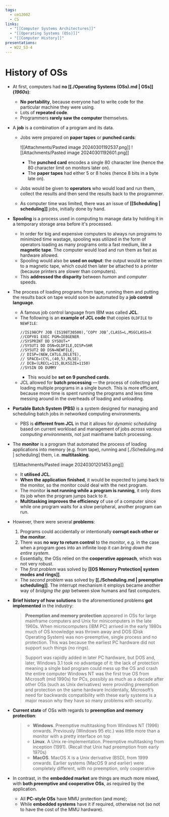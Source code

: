 ```yaml
---
tags:
  - cm12002
  - CS
links:
  - "[[Computer Systems Architectures]]"
  - "[[Operating Systems (OSs)]]"
  - "[[Computer History]]"
presentations:
  - W22_S3-4
---
```

# History of OSs
- At first, computers had **no [[./Operating Systems (OSs).md | OSs]] (*1960s*)**:
    - **No portability**, because everyone had to write code for the particular machine they were using.
    - Lots of **repeated code**.
    - Programmers **rarely saw the computer** themselves.

- A **job** is a combination of a program and its data.
    - Jobs were prepared on **paper tapes** or **punched cards**: 

        ![[Attachments/Pasted image 20240301192537.png]]
        ![[Attachments/Pasted image 20240301192601.png]]
        - The **punched card** encodes a single 80 character line (hence the 80 character limit on monitors later on).
        - The **paper tapes** had either 5 or 8 holes (hence 8 bits in a byte late on).

    - Jobs would be given to **operators** who would load and run them, collect the results and then send the results back to the programmer.
    - As computer time was limited, there was an issue of **[[Scheduling | scheduling]]** jobs, initially done by hand.

- **Spooling** is a process used in computing to manage data by holding it in a temporary storage area before it's processed.
    - In order for big and expensive computers to always run programs to minimized time wastage, spooling was utilized in the form of operators loading as many programs onto a fast medium, like a **magnetic tape**. The computer would load and run them as fast as hardware allowed.
    - Spooling would also be **used on output**: the output would be written to a magnetic tape, which could then later be attached to a printer (because printers are slower than computers).
    - This **addressed the disparity** between *human* and *computer* speeds.

- The process of loading programs from tape, running them and putting the results back on tape would soon be automated by a **job control language**.
    - A famous job control language from IBM was called **JCL**. 
    - The following is an **example of JCL code** that copies `OLDFILE` to `NEWFILE`:
        ```
        //IS198CPY JOB (IS198T30500),’COPY JOB’,CLASS=L,MSGCLASS=X
        //COPY01 EXEC PGM=IEBGENER
        //SYSPRINT DD SYSOUT=*
        //SYSUT1 DD DSN=OLDFILE,DISP=SHR
        //SYSUT2 DD DSN=NEWFILE,
        // DISP=(NEW,CATLG,DELETE),
        // SPACE=(CYL,(40,5),RLSE),
        // DCB=(LRECL=115,BLKSIZE=1150)
        //SYSIN DD DUMMY
        ```
        - This would be **set on 9 punched cards**.
    - JCL allowed for **batch processing** — the process of collecting and loading multiple programs in a single bunch. This is more efficient, because more time is spent running the programs and less time messing around in the overheads of loading and unloading.

- **Portable Batch System (PBS)** is a system designed for managing and scheduling batch jobs in networked computing environments.
    - PBS is **different from JCL** in that it allows for *dynamic scheduling* based on current workload and management of jobs *across various computing environments*, not just mainframe batch processing.

- The **monitor** is a program that automated the process of loading applications into memory (e.g. from tape), running and [./Scheduling.md | scheduling] them, i.e. **multitasking**. 

    ![[Attachments/Pasted image 20240301201453.png]]
    - It **utilised JCL**.
    - **When the application finished**, it would be expected to jump back to the monitor, so the monitor could deal with the next program.
    - The monitor **is not running while a program is running**, it only does its job when the program jumps back to it.
    - **Multitasking improves the efficiency** of use of a computer since while one program waits for a slow peripheral, another program can run.

- However, there were several **problems**:
    1. Programs could accidentally or intentionally **corrupt each other or the monitor**.
    2. There was **no way to return control** to the monitor, e.g. in the case when a program goes into an infinite loop it can *bring down the entire system*.
    - Essentially, the OSs relied on the **cooperative approach**, which was not very robust.
    - The *first problem* was solved by **[[OS Memory Protection| system modes and rings]]**.
    - The *second problem* was solved by **[[./Scheduling.md | preemptive scheduling]]**. The interrupt mechanism it employs became another way of *bridging the gap* between slow humans and fast computers.

- **Brief history of how solutions** to the aforementioned problems **got implemented** in the industry:
    > **Preemption and memory protection** appeared in OSs for large mainframe computers and Unix for minicomputers in the late 1960s. When microcomputers (IBM PC) arrived in the early 1980s much of OS knowledge was thrown away and DOS (Disk Operating System) was non-preemptive, single process and no protection. This was because the earliest PC hardware did not support such things (no rings).

    > Support was rapidly added in later PC hardware, but DOS and, later, Windows 3.1 took no advantage of it: the lack of protection meaning a single bad program could mess up the OS and crash the entire computer Windows NT was the first true OS from Microsoft (mid 1990s) for PCs, possibly as much as a decade after other OSs (such as Unix derivatives) were providing preemption and protection on the same hardware Incidentally, Microsoft’s need for backwards compatibility with these early systems is a major reason why they have so many problems with security.

- **Current state** of OSs with regards to **preemption and memory protection**:
    > - **Windows**. Preemptive multitasking from Windows NT (1996) onwards. Previously (Windows 95 etc.) was little more than a monitor with a pretty interface on top
    > - **Linux**. A Unix re-implementation. Preemptive multitasking from inception (1991). (Recall that Unix had preemption from early 1970s)
    > - **MacOS**. MacOS X is a Unix derivative (BSD), from 1999 onwards. Earlier systems (MacOS 9 and earlier) were completely different, with no preemption, only cooperative

- In contrast, in the **embedded market** are things are much more mixed, with **both preemptive and cooperative OSs**, as required by the application.
    - All **PC-style OSs** have MMU protection (and more); 
    - While **embedded systems** have it if required, otherwise not (so not to have the cost of the MMU hardware).

